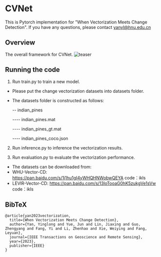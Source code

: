 # CVNet
This is Pytorch implementation for "When Vectorization Meets Change Detection". If you have any questions, please contact yanyl@hnu.edu.cn

## Overview
The overall framework for CVNet.
![teaser](Framework.png)
## Running the code
1. Run train.py to train a new model.

- Please put the  change vectorization datasets into datasets folder.
- The datasets folder is constructed as follows:

  -- indian_pines
  
  ---- indian_pines.mat
  
  ---- indian_pines_gt.mat
  
  ---- indian_pines_coco.json

2. Run inference.py to inference the vectorization results.

3. Run evaluation.py to evaluate the vectorization performance.

- The datasets can be downloaded from: 
- WHU-Vector-CD: https://pan.baidu.com/s/1j1hu1gI4yWHQHNWobwQEYA   code：ikls
- LEVIR-Vector-CD: https://pan.baidu.com/s/13loTooaG0hK5zukgVe1sVw   code：ikls

## BibTeX
```
@article{yan2023vectorization,
  title={When Vectorization Meets Change Detection},
  author={Yan, Yinglong and Yue, Jun and Lin, Jiaxing and Guo, Zhengyang and Fang, Yi and Li, Zhenhao and Xie, Weiying and Fang, Leyuan},
  journal={IEEE Transactions on Geoscience and Remote Sensing},
  year={2023},
  publisher={IEEE}
}
```
